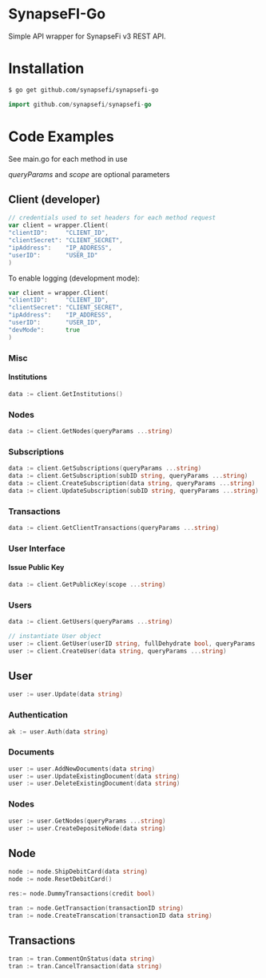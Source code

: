 # SynapseFI-Go
Simple API wrapper for SynapseFi v3 REST API.

# Installation
```bash
$ go get github.com/synapsefi/synapsefi-go
```

```go
import github.com/synapsefi/synapsefi-go
```

# Code Examples

See main.go for each method in use

*queryParams* and *scope* are optional parameters

## Client (developer)

```go
// credentials used to set headers for each method request
var client = wrapper.Client(
"clientID":     "CLIENT_ID",
"clientSecret": "CLIENT_SECRET",
"ipAddress":    "IP_ADDRESS",
"userID":       "USER_ID"
)
```

To enable logging (development mode):

```go
var client = wrapper.Client(
"clientID":     "CLIENT_ID",
"clientSecret": "CLIENT_SECRET",
"ipAddress":    "IP_ADDRESS",
"userID":       "USER_ID",
"devMode":      true
)
```

### Misc

#### Institutions

```go
data := client.GetInstitutions()
```

### Nodes

```go
data := client.GetNodes(queryParams ...string)
```

### Subscriptions

```go
data := client.GetSubscriptions(queryParams ...string)
data := client.GetSubscription(subID string, queryParams ...string)
data := client.CreateSubscription(data string, queryParams ...string)
data := client.UpdateSubscription(subID string, queryParams ...string)
```

### Transactions

```go
data := client.GetClientTransactions(queryParams ...string)
```

### User Interface

#### Issue Public Key

```go
data := client.GetPublicKey(scope ...string)
```

### Users

```go
data := client.GetUsers(queryParams ...string)

// instantiate User object
user := client.GetUser(userID string, fullDehydrate bool, queryParams ...string)
user := client.CreateUser(data string, queryParams ...string)
```

## User

```go
user := user.Update(data string)
```

### Authentication

```go
ak := user.Auth(data string)
```

### Documents

```go
user := user.AddNewDocuments(data string)
user := user.UpdateExistingDocument(data string)
user := user.DeleteExistingDocument(data string)
```

### Nodes

```go
user := user.GetNodes(queryParams ...string)
user := user.CreateDepositeNode(data string)
```

## Node

```go
node := node.ShipDebitCard(data string)
node := node.ResetDebitCard()

res:= node.DummyTransactions(credit bool)

tran := node.GetTransaction(transactionID string)
tran := node.CreateTranscation(transactionID data string)
```

## Transactions

```go
tran := tran.CommentOnStatus(data string)
tran := tran.CancelTransaction(data string)
```